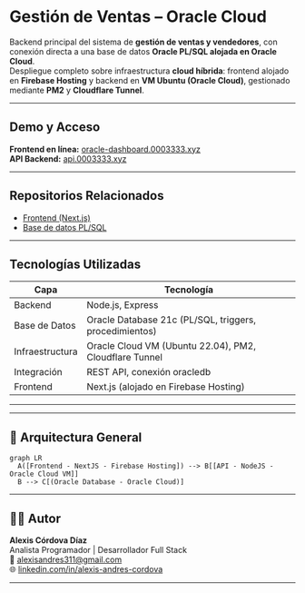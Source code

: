 # Gestión de Ventas – Oracle Cloud

Backend principal del sistema de **gestión de ventas y vendedores**, con conexión directa a una base de datos **Oracle PL/SQL alojada en Oracle Cloud**.  
Despliegue completo sobre infraestructura **cloud híbrida**: frontend alojado en **Firebase Hosting** y backend en **VM Ubuntu (Oracle Cloud)**, gestionado mediante **PM2** y **Cloudflare Tunnel**.

---

## Demo y Acceso

**Frontend en línea:** [oracle-dashboard.0003333.xyz](https://oracle-dashboard.0003333.xyz)  
**API Backend:** [api.0003333.xyz](https://api.0003333.xyz)

---

## Repositorios Relacionados

- [Frontend (Next.js)](https://github.com/alex3373/Frontend_Gestion_BBDD)
- [Base de datos PL/SQL](https://github.com/alex3373/BBDD_SQL-PLSQL)

---

## Tecnologías Utilizadas

| Capa | Tecnología |
|------|-------------|
| Backend | Node.js, Express |
| Base de Datos | Oracle Database 21c (PL/SQL, triggers, procedimientos) |
| Infraestructura | Oracle Cloud VM (Ubuntu 22.04), PM2, Cloudflare Tunnel |
| Integración | REST API, conexión oracledb |
| Frontend | Next.js (alojado en Firebase Hosting) |

---

---

## 🧱 Arquitectura General

```mermaid
graph LR
  A([Frontend - NextJS - Firebase Hosting]) --> B[[API - NodeJS - Oracle Cloud VM]]
  B --> C[(Oracle Database - Oracle Cloud)]
```

---

## 👨‍💻 Autor

**Alexis Córdova Díaz**  
Analista Programador | Desarrollador Full Stack  
📧 alexisandres311@gmail.com  
🌐 [linkedin.com/in/alexis-andres-cordova](https://linkedin.com/in/alexis-andres-cordova)

---



